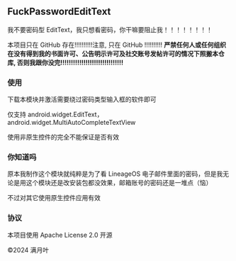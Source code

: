 ## FuckPasswordEditText

我不要密码型 EditText，我只想看密码，你干嘛要阻止我！！！！！！！！

本项目只在 G‍i‍t‍H‍u‍b 存在!!!!!!!!!!注意, 只在 Gi‍t‍H‍u‍b !!!!!!!!!! **严禁任何人或任何组织在没有得到我的书面许可、公告明示许可及社交账号发帖许可的情况下照搬本仓库, 否则我跟你没完!!!!!!!!!!!!!!!!!!!!!!!!!!!!!!** <!-- GitCode, 说的就是你, 到时候如果被我发现你搬我仓库我迟早要找你算账 -->

### 使用

下载本模块并激活需要绕过密码类型输入框的软件即可

仅支持 android.widget.EditText， android.widget.MultiAutoCompleteTextView

使用非原生控件的完全不能保证是否有效

### 你知道吗

原本我制作这个模块就纯粹是为了看 LineageOS 电子邮件里面的密码，但是我无论是用这个模块还是改安装包都没效果，邮箱账号的密码还是一堆点（恼）

不过对其它使用原生控件应用有效

### 协议

本项目使用 Apache License 2.0 开源

©2024 满月叶
